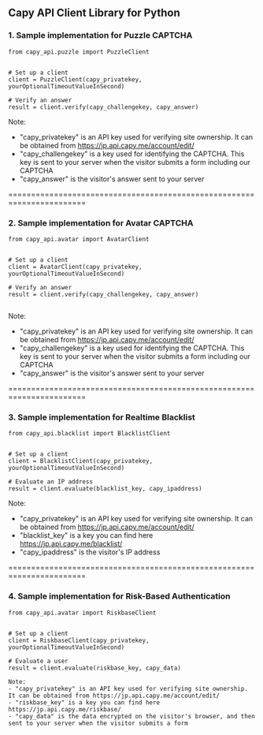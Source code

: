 ## Capy API Client Library for Python


### 1. Sample implementation for Puzzle CAPTCHA

```
from capy_api.puzzle import PuzzleClient


# Set up a client
client = PuzzleClient(capy_privatekey, yourOptionalTimeoutValueInSecond)

# Verify an answer
result = client.verify(capy_challengekey, capy_answer)
```

Note:
- "capy_privatekey" is an API key used for verifying site ownership. It can be obtained from https://jp.api.capy.me/account/edit/
- "capy_challengekey" is a key used for identifying the CAPTCHA. This key is sent to your server when the visitor submits a form including our CAPTCHA
- "capy_answer" is the visitor's answer sent to your server


=======================================================================


### 2. Sample implementation for Avatar CAPTCHA

```
from capy_api.avatar import AvatarClient


# Set up a client
client = AvatarClient(capy_privatekey, yourOptionalTimeoutValueInSecond)

# Verify an answer
result = client.verify(capy_challengekey, capy_answer)


```

Note:
- "capy_privatekey" is an API key used for verifying site ownership. It can be obtained from https://jp.api.capy.me/account/edit/
- "capy_challengekey" is a key used for identifying the CAPTCHA. This key is sent to your server when the visitor submits a form including our CAPTCHA
- "capy_answer" is the visitor's answer sent to your server


=======================================================================


### 3. Sample implementation for Realtime Blacklist

```
from capy_api.blacklist import BlacklistClient


# Set up a client
client = BlacklistClient(capy_privatekey, yourOptionalTimeoutValueInSecond)

# Evaluate an IP address
result = client.evaluate(blacklist_key, capy_ipaddress)
```

Note:
- "capy_privatekey" is an API key used for verifying site ownership. It can be obtained from https://jp.api.capy.me/account/edit/
- "blacklist_key" is a key you can find here https://jp.api.capy.me/blacklist/
- "capy_ipaddress" is the visitor's IP address


=======================================================================


### 4. Sample implementation for Risk-Based Authentication


```
from capy_api.avatar import RiskbaseClient


# Set up a client
client = RiskbaseClient(capy_privatekey, yourOptionalTimeoutValueInSecond)

# Evaluate a user
result = client.evaluate(riskbase_key, capy_data)

Note:
- "capy_privatekey" is an API key used for verifying site ownership. It can be obtained from https://jp.api.capy.me/account/edit/
- "riskbase_key" is a key you can find here https://jp.api.capy.me/riskbase/
- "capy_data" is the data encrypted on the visitor's browser, and then sent to your server when the visitor submits a form
``` 
